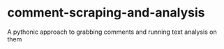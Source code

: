 # comment-scraping-and-analysis
A pythonic approach to grabbing comments and running text analysis on them
